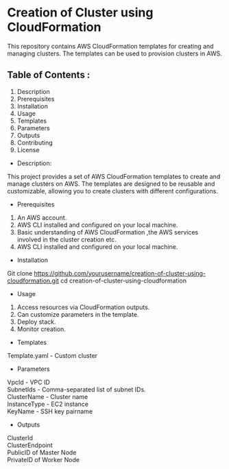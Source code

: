 # Creation of Cluster using CloudFormation
This repository contains AWS CloudFormation templates for creating and managing clusters. 
The templates can be used to provision clusters in AWS.

## Table of Contents :

1. Description
2. Prerequisites                                       
3. Installation                                                  
4. Usage                                   
5. Templates                          
6. Parameters                             
7. Outputs                             
8. Contributing                         
9. License            


  


* Description:

  
This project provides a set of AWS CloudFormation templates to create and manage clusters on AWS. The templates are designed to be reusable and customizable, allowing you to create clusters with different configurations.

* Prerequisites

  
1. An AWS account.
2. AWS CLI installed and configured on your local machine.
3. Basic understanding of AWS CloudFormation ,the AWS services involved in the cluster creation etc.
4. AWS CLI installed and configured on your local machine.



* Installation

Git clone https://github.com/yourusername/creation-of-cluster-using-cloudformation.git
cd creation-of-cluster-using-cloudformation


* Usage


1. Access resources via CloudFormation outputs.
2. Can customize parameters in the template.
3. Deploy stack.
4. Monitor creation.



* Templates

Template.yaml - Custom cluster


* Parameters


 
VpcId                 -             VPC ID	                                                                              
SubnetIds             -             Comma-separated list of subnet IDs.                                                                                  
ClusterName           - 	          Cluster name	                                                                
InstanceType	        -             EC2 instance                                                            
KeyName	              -             SSH key pairname	                                                             


* Outputs                                                                                                     


ClusterId	                                                                                                      
ClusterEndpoint	                                                                                                    
PublicID of Master Node                                                                      
PrivateID of Worker Node                                                                                 








































